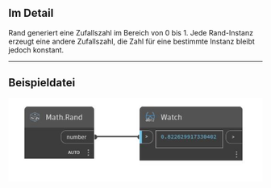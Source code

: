 ## Im Detail
Rand generiert eine Zufallszahl im Bereich von 0 bis 1. Jede Rand-Instanz erzeugt eine andere Zufallszahl, die Zahl für eine bestimmte Instanz bleibt jedoch konstant.
___
## Beispieldatei

![Rand](./DSCore.Math.Rand_img.jpg)

